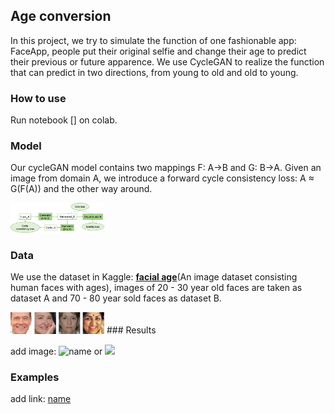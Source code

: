 ##  Age conversion
In this project, we try to simulate the function of one fashionable app: FaceApp, people put their original selfie and change their age to predict their previous or future apparence. We use  CycleGAN to realize the function that can predict in two directions, from young to old and old to young.

### How to use
Run notebook [] on colab.

### Model
Our cycleGAN model contains two mappings F: A->B and G: B->A. Given an image from domain A, we introduce a forward cycle consistency loss: A ≈ G(F(A)) and the other way around.

<img src="https://github.com/JingC123/Age-Conversion/blob/main/imgs/cycle_gan.png/" width="150px">

### Data
We use the dataset in Kaggle: [**facial age**](https://www.kaggle.com/frabbisw/facial-age)(An image dataset consisting human faces with ages), images of 20 - 30 year old faces are taken as dataset A and 70 - 80 year sold faces as dataset B.

<img src="https://github.com/JingC123/Age-Conversion/blob/main/imgs/dataset.png/" width="150px">
### Results

add image: ![name](link) or <img src="link">

### Examples

add link:  [name](link)





